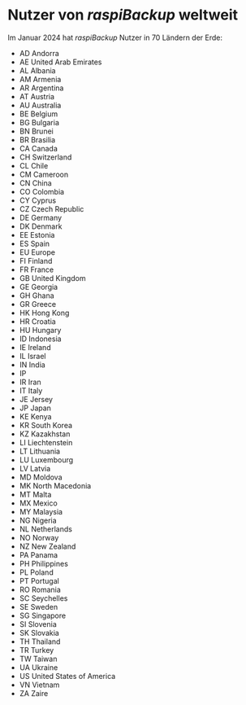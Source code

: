 # Nutzer von *raspiBackup* weltweit

Im Januar 2024 hat *raspiBackup* Nutzer in 70 Ländern der Erde:

- AD Andorra
- AE United Arab Emirates
- AL Albania
- AM Armenia
- AR Argentina
- AT Austria
- AU Australia
- BE Belgium
- BG Bulgaria
- BN Brunei
- BR Brasilia
- CA Canada
- CH Switzerland
- CL Chile
- CM Cameroon
- CN China
- CO Colombia
- CY Cyprus
- CZ Czech Republic
- DE Germany
- DK Denmark
- EE Estonia
- ES Spain
- EU Europe
- FI Finland
- FR France
- GB United Kingdom
- GE Georgia
- GH Ghana
- GR Greece
- HK Hong Kong
- HR Croatia
- HU Hungary
- ID Indonesia
- IE Ireland
- IL Israel
- IN India
- IP
- IR Iran
- IT Italy
- JE Jersey
- JP Japan
- KE Kenya
- KR South Korea
- KZ Kazakhstan
- LI Liechtenstein
- LT Lithuania
- LU Luxembourg
- LV Latvia
- MD Moldova
- MK North Macedonia
- MT Malta
- MX Mexico
- MY Malaysia
- NG Nigeria
- NL Netherlands
- NO Norway
- NZ New Zealand
- PA Panama
- PH Philippines
- PL Poland
- PT Portugal
- RO Romania
- SC Seychelles
- SE Sweden
- SG Singapore
- SI Slovenia
- SK Slovakia
- TH Thailand
- TR Turkey
- TW Taiwan
- UA Ukraine
- US United States of America
- VN Vietnam
- ZA Zaire

[.status]: translated
[.source]: https://www.linux-tips-and-tricks.de/de/raspibackupcategoried/546-raspibackup-benutzer-aus-aller-welt
[.source]: https://www.linux-tips-and-tricks.de/en/raspibackupcategorye/547-raspibackup-list-of-countries-raspibackup-is-used-in-the-world
